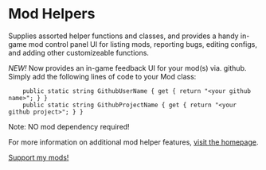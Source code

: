 # Mod Helpers

Supplies assorted helper functions and classes, and provides a handy in-game mod control panel UI for listing mods, reporting bugs, editing configs, and adding other customizeable functions.

*NEW!* Now provides an in-game feedback UI for your mod(s) via. github. Simply add the following lines of code to your Mod class:

```
    public static string GithubUserName { get { return "<your github name>"; } }
    public static string GithubProjectName { get { return "<your github project>"; } }
```

Note: NO mod dependency required!

For more information on additional mod helper features, [visit the homepage](https://forums.terraria.org/index.php?threads/hamstars-helpers-a-modders-mod-for-mods-and-modding.63670/).

[Support my mods!](https://www.patreon.com/hamstar0)